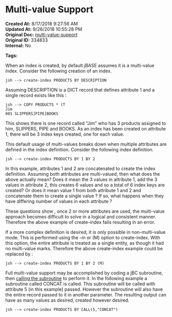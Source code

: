 # Multi-value Support

**Created At:** 8/17/2018 9:27:56 AM  
**Updated At:** 9/26/2018 10:55:28 PM  
**Original Doc:** [multi-value-support](https://docs.jbase.com/48152-indexes/multi-value-support)  
**Original ID:** 334833  
**Internal:** No  

**Tags:**
<badge text='subroutine' vertical='middle' />
<badge text='file indexing' vertical='middle' />

When an index is created, by default jBASE assumes it is a multi-value index. Consider the following creation of an index.

```
jsh --> create-index PRODUCTS BY DESCRIPTION
```

Assuming DESCRIPTION is a DICT record that defines attribute 1 and a single record exists like this :

```
jsh --> COPY PRODUCTS * (T
Jim
001 SLIPPERS]PIPE]BOOKS
```

This shows there is one record called "Jim" who has 3 products assigned to him, SLIPPERS, PIPE and BOOKS. As an index has been created on attribute 1, there will be 3 index keys created, one for each value.

This default usage of multi-values breaks down when multiple attributes are defined in the index definition. Consider the following index definition.

```
jsh --> create-index PRODUCTS BY 1 BY 2
```

In this example, attributes 1 and 2 are concatenated to create the index definition. Assuming both attributes are multi-valued, then what does the above actually mean? Does it mean the 3 values in attribute 1, add the 3 values in attribute 2, this creates 6 values and so a total of 6 index keys are created? Or does it mean value 1 from both attribute 1 and 2 and concatenate them to create a single value ? If so, what happens when they have differing number of values in each attribute ?

These questions show , once 2 or more attributes are used, the multi-value approach becomes difficult to solve in a logical and consistent manner. Therefore the above example of create-index fails resulting in an error.

If a more complex definition is desired, it is only possible in non-multi-value mode. This is performed using the -m or (M) option to create-index. With this option, the entire attribute is treated as a single entity, as though it had no multi-value marks. Therefore the above create-index example could be replaced by :

```
jsh --> create-index PRODUCTS BY 1 BY 2 (M)
```



Full multi-value support may be accomplished by coding a jBC subroutine, then [calling the subroutine](./../using-subroutine-in-index-definitions) to perform it. In the following example a subroutine called CONCAT is called. This subroutine will be called with attribute 5 (in this example) passed. However the subroutine will also have the entire record passed to it in another parameter. The resulting output can have as many values as desired, created however desired.

```
jsh --> create-index PRODUCTS BY CALL(5,"CONCAT")
```

